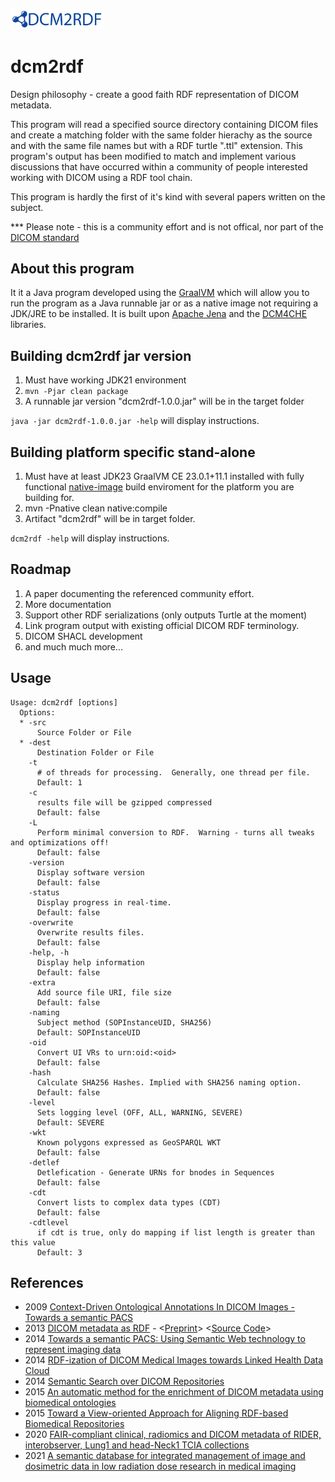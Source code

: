<img
  src="https://github.com/ebremer/dcm2rdf/raw/master/dcm2rdf.jpg"
  width=550px
  alt="dcm2rdf"
  title="dcm2rdf"
  style="display: inline-block; margin: 0 auto; max-width: 150px">
# dcm2rdf

Design philosophy - create a good faith RDF representation of DICOM metadata.

This program will read a specified source directory containing DICOM files and create a matching folder
with the same folder hierachy as the source and with the same file names but with a RDF turtle ".ttl" extension.
This program's output has been modified to match and implement various discussions that have occurred 
within a community of people interested working with DICOM using a RDF tool chain.

This program is hardly the first of it's kind with several papers written on the subject.

*** Please note - this is a community effort and is not offical, nor part of the [DICOM standard](https://www.dicomstandard.org/)

## About this program
It it a Java program developed using the [GraalVM](https://www.graalvm.org/) which will allow you to run the program as a Java runnable jar
or as a native image not requiring a JDK/JRE to be installed.  It is built upon [Apache Jena](https://github.com/apache/jena) and the [DCM4CHE](https://github.com/dcm4che/dcm4che) libraries.

## Building dcm2rdf jar version

1. Must have working JDK21 environment
2. `mvn -Pjar clean package`
3. A runnable jar version "dcm2rdf-1.0.0.jar" will be in the target folder

`java -jar dcm2rdf-1.0.0.jar -help` will display instructions.

## Building platform specific stand-alone

1. Must have at least JDK23 GraalVM CE 23.0.1+11.1 installed with fully functional [native-image](https://www.graalvm.org/latest/reference-manual/native-image/) build enviroment for the platform you are building for.
2. mvn -Pnative clean native:compile
3. Artifact "dcm2rdf" will be in target folder.

`dcm2rdf -help` will display instructions.

## Roadmap
1) A paper documenting the referenced community effort.
2) More documentation
3) Support other RDF serializations (only outputs Turtle at the moment)
4) Link program output with existing official DICOM RDF terminology.
5) DICOM SHACL development
6) and much much more...

## Usage
```
Usage: dcm2rdf [options]
  Options:
  * -src
      Source Folder or File
  * -dest
      Destination Folder or File
    -t
      # of threads for processing.  Generally, one thread per file.
      Default: 1
    -c
      results file will be gzipped compressed
      Default: false
    -L
      Perform minimal conversion to RDF.  Warning - turns all tweaks and optimizations off!
      Default: false
    -version
      Display software version
      Default: false
    -status
      Display progress in real-time.
      Default: false
    -overwrite
      Overwrite results files.
      Default: false
    -help, -h
      Display help information
      Default: false
    -extra
      Add source file URI, file size
      Default: false
    -naming
      Subject method (SOPInstanceUID, SHA256)
      Default: SOPInstanceUID
    -oid
      Convert UI VRs to urn:oid:<oid>
      Default: false
    -hash
      Calculate SHA256 Hashes. Implied with SHA256 naming option.
      Default: false
    -level
      Sets logging level (OFF, ALL, WARNING, SEVERE)
      Default: SEVERE
    -wkt
      Known polygons expressed as GeoSPARQL WKT
      Default: false
    -detlef
      Detlefication - Generate URNs for bnodes in Sequences
      Default: false
    -cdt
      Convert lists to complex data types (CDT)
      Default: false
    -cdtlevel
      if cdt is true, only do mapping if list length is greater than this value 
      Default: 3
```
## References
- 2009 [Context-Driven Ontological Annotations In DICOM Images - Towards a semantic PACS](https://www.scitepress.org/PublishedPapers/2009/15502/15502.pdf)
- 2013 [DICOM metadata as RDF](https://dl.gi.de/items/6ae82b4a-c2c8-4d7e-b45b-088e82080f99) - <[Preprint](https://www.netestate.de/dicom/DICOM_metadata_as_RDF.pdf)> <[Source Code](https://github.com/Bonubase/dicom2rdf)>
- 2014 [Towards a semantic PACS: Using Semantic Web technology to represent imaging data](https://pmc.ncbi.nlm.nih.gov/articles/PMC5119276/)
- 2014 [RDF-ization of DICOM Medical Images towards Linked Health Data Cloud](https://link.springer.com/chapter/10.1007/978-3-319-13117-7_193)
- 2014 [Semantic Search over DICOM Repositories](https://ieeexplore.ieee.org/abstract/document/7052496)
- 2015 [An automatic method for the enrichment of DICOM metadata using biomedical ontologies](https://ieeexplore.ieee.org/abstract/document/7318912)
- 2015 [Toward a View-oriented Approach for Aligning RDF-based Biomedical Repositories](https://www.thieme-connect.com/products/ejournals/abstract/10.3414/ME13-02-0020)
- 2020 [FAIR-compliant clinical, radiomics and DICOM metadata of RIDER, interobserver, Lung1 and head-Neck1 TCIA collections](https://aapm.onlinelibrary.wiley.com/doi/full/10.1002/mp.14322)
- 2021 [A semantic database for integrated management of image and dosimetric data in low radiation dose research in medical imaging](https://pmc.ncbi.nlm.nih.gov/articles/PMC8075532/)